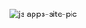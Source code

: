 
![js apps-site-pic](https://github.com/user-attachments/assets/3af702b9-0601-427b-ac77-5cf746ed978d)
